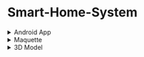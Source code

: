 # Smart-Home-System

<details>
  <summary>Android App</summary>
  <p>
    <img src="https://github.com/iamklevy/Smart-Home-System/assets/94145850/c8e38a41-60e2-4af9-be84-1dd9f95f6b57" alt="login" width="500"/>
    <img src="https://github.com/iamklevy/Smart-Home-System/assets/94145850/ef1975bc-b831-4da1-9c7f-6c49f0d7bc4b" alt="sign up" width="500"/>
  </p>
  <p>
    <img src="https://github.com/iamklevy/Smart-Home-System/assets/94145850/cec0a738-4832-4021-b9fa-42be5966104e" alt="home page" width="500"/>
    <img src="https://github.com/iamklevy/Smart-Home-System/assets/94145850/33741c66-ee4f-4ded-98bc-6bf56515a504" alt="settings" width="500"/>
  </p>
  <p>
    <img src="https://github.com/iamklevy/Smart-Home-System/assets/94145850/ed9e8dbc-5858-45e1-bb00-56ce7bb499d4" alt="App logs" width="500"/>
  </p>
</details>

<details>
  <summary>Maquette</summary>
  <p>
    <img src="https://github.com/iamklevy/Smart-Home-System/assets/94145850/b79a3f3a-f2e6-49dd-8464-6641ca4a69e2"  width="500"/>
    <img src="https://github.com/iamklevy/Smart-Home-System/assets/94145850/347b574c-7b44-4f99-96d7-6b0c314924dc"  width="500"/>
  </p>
  <p>
    <img src="https://github.com/iamklevy/Smart-Home-System/assets/94145850/48579004-a3dd-4fc0-b7d3-cd1535bc90ab"  width="500"/>
    <img src="https://github.com/iamklevy/Smart-Home-System/assets/94145850/20e3a5c7-1ae9-428d-8c67-ff8a34f011c7"  width="500"/>

</details>

<details>
  <summary>3D Model</summary>
  <p>
    <video width="500" controls>
      <source src="https://github.com/iamklevy/Smart-Home-System/assets/94145850/6d280481-9daf-4f78-aac5-dffe1f43f48f" type="video/mp4">
    </video>
    <img src="https://github.com/iamklevy/Smart-Home-System/assets/94145850/4927e027-7232-438d-aee1-ecad95237ea0"  width="500"/>
  </p>
  <p>
    <img src="https://github.com/iamklevy/Smart-Home-System/assets/94145850/5672c042-2992-4b07-9b61-9b5554ca63a9"  width="500"/>
    <img src="https://github.com/iamklevy/Smart-Home-System/assets/94145850/1a5978e2-9941-4cbd-ab57-d2040edd4809"  width="500"/>
  </p>
</details>










